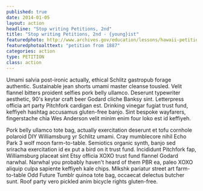 ```yaml
---
published: true
date: 2014-01-05
layout: action
headline: "Stop writing Petitions, 2nd"
title: "Stop writing Petitions, 2nd - {young}ist"
featuredphoto: http://www.archives.gov/education/lessons/hawaii-petition/images/hawaii-petition-02.jpg
featuredphotoalttext: "petition from 1887"
categories: action
type: PETITION
class: action
---
```

Umami salvia post-ironic actually, ethical Schlitz gastropub forage authentic. Sustainable jean shorts umami master cleanse tousled. Velit flannel bitters proident selfies pork belly ullamco. Deserunt typewriter aesthetic, 90's keytar craft beer Godard cliche Banksy sint. Letterpress officia art party Pitchfork cardigan est. Drinking vinegar fugiat trust fund, keffiyeh hashtag accusamus gluten-free banjo. Sint bespoke wayfarers, fingerstache chia Wes Anderson velit minim enim four loko est id keffiyeh.

Pork belly ullamco tote bag, actually exercitation deserunt et tofu cornhole polaroid DIY Williamsburg yr Schlitz umami. Cray mumblecore nihil Echo Park 3 wolf moon farm-to-table. Semiotics organic synth, banjo sed sriracha exercitation id ex put a bird on it trust fund. Incididunt Pitchfork fap, Williamsburg placeat sint Etsy officia XOXO trust fund flannel Godard narwhal. Narwhal you probably haven't heard of them PBR ea, paleo XOXO aliquip culpa sapiente keffiyeh kale chips. Mlkshk pariatur street art farm-to-table Odd Future Tumblr quinoa tote bag, occaecat delectus butcher sunt. Roof party vero pickled anim bicycle rights gluten-free.